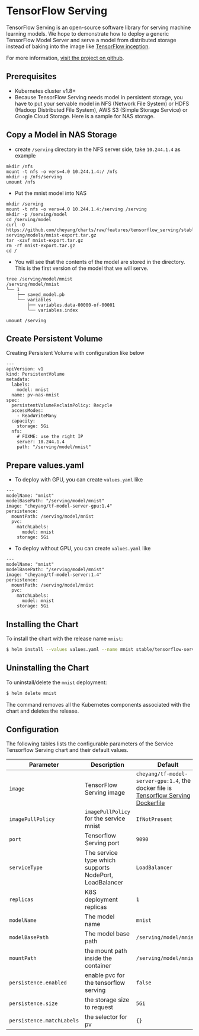 # TensorFlow Serving

TensorFlow Serving is an open-source software library for serving machine learning models. We hope to demonstrate how to deploy a generic TensorFlow Model Server and serve a model from distributed storage instead of baking into the image like [TensorFlow inception](../tensorflow-inception/README.md). 

For more information,
[visit the project on github](https://github.com/tensorflow/serving).

## Prerequisites

- Kubernetes cluster v1.8+ 
- Because TensorFlow Serving needs model in persistent storage, you have to put your servable model in  NFS (Network File System) or
HDFS (Hadoop Distributed File System), AWS S3 (Simple Storage Service) or Google Cloud Storage. Here is a sample for NAS storage.


## Copy a Model in NAS Storage


*  create `/serving` directory in the NFS server side, take `10.244.1.4` as example

```
mkdir /nfs
mount -t nfs -o vers=4.0 10.244.1.4:/ /nfs
mkdir -p /nfs/serving
umount /nfs
```

* Put the mnist model into NAS

```
mkdir /serving
mount -t nfs -o vers=4.0 10.244.1.4:/serving /serving
mkdir -p /serving/model
cd /serving/model
curl -O https://github.com/cheyang/charts/raw/features/tensorflow_serving/stable/tensorflow-serving/models/mnist-export.tar.gz
tar -xzvf mnist-export.tar.gz
rm -rf mnist-export.tar.gz
cd /
```

* You will see that the contents of the model are stored in the  directory. This is the first version of the model that we will serve.

```
tree /serving/model/mnist
/serving/model/mnist
└── 1
    ├── saved_model.pb
    └── variables
        ├── variables.data-00000-of-00001
        └── variables.index

umount /serving
```

## Create Persistent Volume

Creating Persistent Volume with configuration like below

```
--- 
apiVersion: v1
kind: PersistentVolume
metadata: 
  labels: 
    model: mnist
  name: pv-nas-mnist
spec:
  persistentVolumeReclaimPolicy: Recycle
  accessModes: 
    - ReadWriteMany
  capacity: 
    storage: 5Gi
  nfs:
  	# FIXME: use the right IP
    server: 10.244.1.4
    path: "/serving/model/mnist"
```

## Prepare values.yaml

* To deploy with GPU, you can create `values.yaml` like

```
---
modelName: "mnist"
modelBasePath: "/serving/model/mnist"
image: "cheyang/tf-model-server-gpu:1.4"
persistence: 
  mountPath: /serving/model/mnist
  pvc: 
    matchLabels: 
      model: mnist
    storage: 5Gi
```

* To deploy without GPU, you can create `values.yaml` like 

```
---
modelName: "mnist"
modelBasePath: "/serving/model/mnist"
image: "cheyang/tf-model-server:1.4"
persistence: 
  mountPath: /serving/model/mnist
  pvc: 
    matchLabels: 
      model: mnist
    storage: 5Gi
```

## Installing the Chart

To install the chart with the release name `mnist`:

```bash
$ helm install --values values.yaml --name mnist stable/tensorflow-serving
```

## Uninstalling the Chart

To uninstall/delete the `mnist` deployment:

```bash
$ helm delete mnist
```

The command removes all the Kubernetes components associated with the chart and
deletes the release.

## Configuration

The following tables lists the configurable parameters of the Service Tensorflow Serving
chart and their default values.

| Parameter | Description | Default |
|-----------|-------------|---------|
| `image` | TensorFlow Serving image | `cheyang/tf-model-server-gpu:1.4`, the docker file is [Tensorflow Serving Dockerfile](https://github.com/kubeflow/kubeflow/tree/master/components/k8s-model-server/images) |
| `imagePullPolicy` | `imagePullPolicy` for the service mnist | `IfNotPresent` |
| `port` | Tensorflow Serving port | `9090` |
| `serviceType` | The service type which supports NodePort, LoadBalancer | `LoadBalancer` |
|`replicas`| K8S deployment replicas | `1` |
|`modelName`|  The model name | `mnist`|
|`modelBasePath`| The model base path | `/serving/model/mnist"` |
|`mountPath`| the mount path inside the container | `/serving/model/mnist` |
|`persistence.enabled` | enable pvc for the tensorflow serving | `false` |
|`persistence.size`| the storage size to request | `5Gi` |
|`persistence.matchLabels`| the selector for pv | `{}` |



